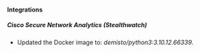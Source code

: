 #### Integrations
##### Cisco Secure Network Analytics (Stealthwatch)
- Updated the Docker image to: *demisto/python3:3.10.12.66339*.
